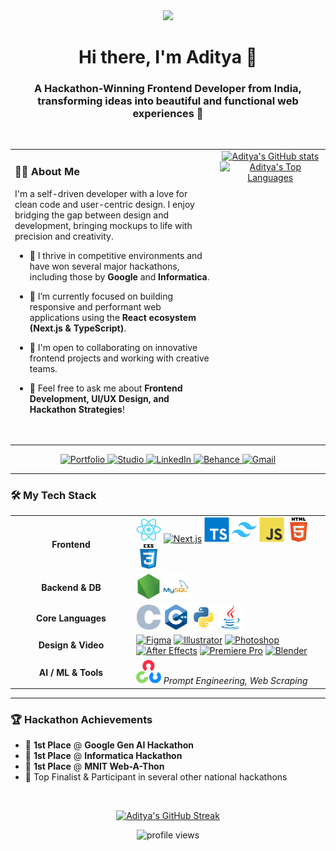 <div align="center">
  <img src="https://media.giphy.com/media/hvRJCLFzcasrR4ia7z/giphy.gif" width="50" />
  <h1>
    Hi there, I'm Aditya 👋
  </h1>
</div>

<h3 align="center">
  A Hackathon-Winning Frontend Developer from India, transforming ideas into beautiful and functional web experiences 🚀
</h3>

<br>

<table>
  <tr>
    <td valign="top" width="65%">
      
### 👨‍💻 About Me
I'm a self-driven developer with a love for clean code and user-centric design. I enjoy bridging the gap between design and development, bringing mockups to life with precision and creativity.

- 🥇 I thrive in competitive environments and have won several major hackathons, including those by **Google** and **Informatica**.

- 🔭 I’m currently focused on building responsive and performant web applications using the **React ecosystem (Next.js & TypeScript)**.

- 🤝 I'm open to collaborating on innovative frontend projects and working with creative teams.

- 💬 Feel free to ask me about **Frontend Development, UI/UX Design, and Hackathon Strategies**!

<br> </td>
    <td valign="top" width="35%">
      <div align="center">
        <a href="https://github.com/adi0900">
          <img src="https://github-readme-stats.vercel.app/api?username=adi0900&show_icons=true&theme=tokyonight&hide_border=true&count_private=true&height=180px" alt="Aditya's GitHub stats" />
        </a>
        <a href="https://github.com/adi0900">
          <img src="https://github-readme-stats.vercel.app/api/top-langs?username=adi0900&layout=compact&theme=tokyonight&hide_border=true&langs_count=8&height=180px" alt="Aditya's Top Languages" />
        </a>
      </div>
    </td>
  </tr>
</table>

<div align="center">
  <a href="https://www.itsadi.me/" target="_blank">
    <img src="https://img.shields.io/badge/🌐_Portfolio-2ea44f?style=for-the-badge" alt="Portfolio">
  </a>
  <a href="https://www.visualab.studio/" target="_blank">
    <img src="https://img.shields.io/badge/🎨_Studio-8e44ad?style=for-the-badge" alt="Studio">
  </a>
  <a href="https://www.linkedin.com/in/adityak777/" target="_blank">
    <img src="https://img.shields.io/badge/LinkedIn-0077B5?style=for-the-badge&logo=linkedin&logoColor=white" alt="LinkedIn">
  </a>
  <a href="https://www.behance.net/adityask386" target="_blank">
    <img src="https://img.shields.io/badge/Behance-053eff?style=for-the-badge&logo=behance&logoColor=white" alt="Behance">
  </a>
  <a href="mailto:adi1423tya@gmail.com">
    <img src="https://img.shields.io/badge/Gmail-D14836?style=for-the-badge&logo=gmail&logoColor=white" alt="Gmail">
  </a>
</div>

---

### 🛠️ My Tech Stack
<table align="center">
  <tr>
    <td align="center" width="180">
      <strong>Frontend</strong>
    </td>
    <td>
      <a href="https://reactjs.org/" target="_blank"><img src="https://raw.githubusercontent.com/devicons/devicon/master/icons/react/react-original.svg" width="40" alt="React"></a>
      <a href="https://nextjs.org/" target="_blank"><img src="https://cdn.jsdelivr.net/gh/devicons/devicon/icons/nextjs/nextjs-original-wordmark.svg" width="40" alt="Next.js"></a>
      <a href="https://www.typescriptlang.org/" target="_blank"><img src="https://raw.githubusercontent.com/devicons/devicon/master/icons/typescript/typescript-original.svg" width="40" alt="TypeScript"></a>
      <a href="https://tailwindcss.com/" target="_blank"><img src="https://raw.githubusercontent.com/devicons/devicon/master/icons/tailwindcss/tailwindcss-original.svg" width="40" alt="TailwindCSS"></a>
      <a href="https://developer.mozilla.org/en-US/docs/Web/JavaScript" target="_blank"><img src="https://raw.githubusercontent.com/devicons/devicon/master/icons/javascript/javascript-original.svg" width="40" alt="JavaScript"></a>
      <a href="https://www.w3.org/html/" target="_blank"><img src="https://raw.githubusercontent.com/devicons/devicon/master/icons/html5/html5-original-wordmark.svg" width="40" alt="HTML5"></a>
      <a href="https://www.w3schools.com/css/" target="_blank"><img src="https://raw.githubusercontent.com/devicons/devicon/master/icons/css3/css3-original-wordmark.svg" width="40" alt="CSS3"></a>
    </td>
  </tr>
  <tr>
    <td align="center">
      <strong>Backend & DB</strong>
    </td>
    <td>
      <a href="https://nodejs.org" target="_blank"><img src="https://raw.githubusercontent.com/devicons/devicon/master/icons/nodejs/nodejs-original.svg" width="40" alt="Node.js"></a>
      <a href="https://www.mysql.com/" target="_blank"><img src="https://raw.githubusercontent.com/devicons/devicon/master/icons/mysql/mysql-original-wordmark.svg" width="40" alt="MySQL"></a>
    </td>
  </tr>
  <tr>
    <td align="center">
      <strong>Core Languages</strong>
    </td>
    <td>
      <a href="#"><img src="https://raw.githubusercontent.com/devicons/devicon/master/icons/c/c-original.svg" width="40" alt="C"></a>
      <a href="#"><img src="https://raw.githubusercontent.com/devicons/devicon/master/icons/cplusplus/cplusplus-original.svg" width="40" alt="C++"></a>
      <a href="https://www.python.org" target="_blank"><img src="https://raw.githubusercontent.com/devicons/devicon/master/icons/python/python-original.svg" width="40" alt="Python"></a>
      <a href="https://www.java.com" target="_blank"><img src="https://raw.githubusercontent.com/devicons/devicon/master/icons/java/java-original.svg" width="40" alt="Java"></a>
    </td>
  </tr>
  <tr>
    <td align="center">
      <strong>Design & Video</strong>
    </td>
    <td>
      <a href="https://www.figma.com/" target="_blank"><img src="https://www.vectorlogo.zone/logos/figma/figma-icon.svg" width="40" alt="Figma"></a>
      <a href="https://www.adobe.com/products/illustrator.html" target="_blank"><img src="https://www.vectorlogo.zone/logos/adobe_illustrator/adobe_illustrator-icon.svg" width="40" alt="Illustrator"></a>
      <a href="https://www.adobe.com/products/photoshop.html" target="_blank"><img src="https://cdn.jsdelivr.net/gh/devicons/devicon/icons/photoshop/photoshop-plain.svg" width="40" alt="Photoshop"></a>
      <a href="https://www.adobe.com/products/aftereffects.html" target="_blank"><img src="https://upload.wikimedia.org/wikipedia/commons/c/cb/Adobe_After_Effects_CC_icon.svg" width="40" alt="After Effects"></a>
      <a href="https://www.adobe.com/products/premiere.html" target="_blank"><img src="https://upload.wikimedia.org/wikipedia/commons/4/40/Adobe_Premiere_Pro_CC_icon.svg" width="40" alt="Premiere Pro"></a>
      <a href="https://www.blender.org/" target="_blank"><img src="https://download.blender.org/branding/community/blender_community_badge_white.svg" width="40" alt="Blender"></a>
    </td>
  </tr>
    <tr>
    <td align="center">
      <strong>AI / ML & Tools</strong>
    </td>
    <td>
      <a href="https://opencv.org/" target="_blank"><img src="https://raw.githubusercontent.com/devicons/devicon/master/icons/opencv/opencv-original.svg" width="40" alt="OpenCV"></a>
      <em>Prompt Engineering, Web Scraping</em>
    </td>
  </tr>
</table>

---

### 🏆 Hackathon Achievements

- 🥇 **1st Place** @ **Google Gen AI Hackathon**
- 🥇 **1st Place** @ **Informatica Hackathon**
- 🥇 **1st Place** @ **MNIT Web-A-Thon**
- 🏅 Top Finalist & Participant in several other national hackathons

<br>

<p align="center">
  <a href="https://github.com/adi0900">
    <img src="https://github-readme-streak-stats.herokuapp.com?user=adi0900&theme=tokyonight&hide_border=true&date_format=M%20j%5B%2C%20Y%5D" alt="Aditya's GitHub Streak" />
  </a>
</p>

<p align="center">
  <img src="https://komarev.com/ghpvc/?username=adi0900&label=Profile%20Views&color=blue&style=flat-square" alt="profile views"/>
</p>
